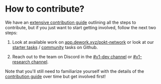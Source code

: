 # How to contribute?

We have an [extensive contribution guide](docs/contributing/CONTRIBUTING.md) outlining all the steps to contribute, but if you just want to start getting involved, follow the next two steps:

1. Look at available work on [app.dework.xyz/pokt-network](https://app.dework.xyz/pokt-network) or look at our [starter tasks](https://github.com/pokt-network/pocket/issues?q=is%3Aissue+is%3Aopen+sort%3Aupdated-desc+label%3A%22starter+task%22) / [community](https://github.com/pokt-network/pocket/issues?q=is%3Aissue+is%3Aopen+sort%3Aupdated-desc+label%3A%22community%22+) tasks on Github.

2. Reach out to the team on Discord in the [#v1-dev channel](https://discord.com/channels/553741558869131266/986789914379186226) or [#v1-research channel](https://discord.com/channels/553741558869131266/936666517498650644).

Note that you'll still need to familiarize yourself with the details of the [contribution guide](docs/contributing/CONTRIBUTING.md) over time but get involved first!
